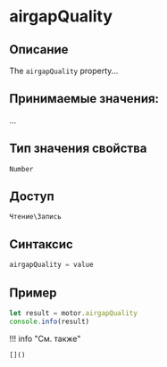 # airgapQuality

## Описание
The `airgapQuality` property...

## Принимаемые значения:
...

## Тип значения свойства
`Number`

## Доступ
`Чтение\Запись`

## Синтаксис
```javascript
airgapQuality = value
```

## Пример
```javascript linenums="1"
let result = motor.airgapQuality
console.info(result)
```

!!! info "См. также"

    []()

